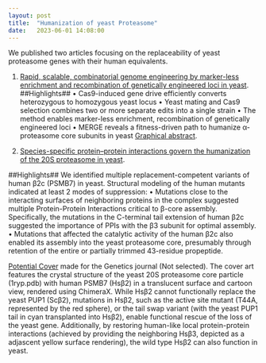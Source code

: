 ```yaml
---
layout: post
title:  "Humanization of yeast Proteasome"
date:   2023-06-01 14:08:00
---
```

We published two articles focusing on the replaceability of yeast proteasome genes with their human equivalents. 
1. [Rapid, scalable, combinatorial genome engineering by marker-less enrichment and recombination of genetically engineered loci in yeast](https://doi.org/10.1016/j.crmeth.2023.100464). 
##Highlights##
• Cas9-induced gene drive efficiently converts heterozygous to homozygous yeast locus
• Yeast mating and Cas9 selection combines two or more separate edits into a single strain
• The method enables marker-less enrichment, recombination of genetically engineered loci
• MERGE reveals a fitness-driven path to humanize α-proteasome core subunits in yeast
[Graphical abstract](https://github.com/kachroolab/kachroolab/files/13639730/Graphical.Abstract.pdf).

2. [Species-specific protein–protein interactions govern the humanization of the 20S proteasome in yeast](https://doi.org/10.1093/genetics/iyad117). 

##Highlights##
We identified multiple replacement-competent variants of human β2c (PSMB7) in yeast. Structural modeling of the human mutants indicated at least 2 modes of suppression: 
• Mutations close to the interacting surfaces of neighboring proteins in the complex suggested multiple Protein-Protein Interactions critical to β-core assembly. Specifically, the mutations in the C-terminal tail extension of human β2c suggested the importance of PPIs with the β3 subunit for optimal assembly.
• Mutations that affected the catalytic activity of the human β2c also enabled its assembly into the yeast proteasome core, presumably through retention of the entire or partially trimmed 43-residue propeptide. 

[Potential Cover](https://github.com/kachroolab/kachroolab/files/13639716/Cover2.pdf) made for the Genetics journal (Not selected). The cover art features the crystal structure of the yeast 20S proteasome core particle (1ryp.pdb) with human PSMB7 (Hsβ2) in a translucent surface and cartoon view, rendered using ChimeraX. While Hsβ2 cannot functionally replace the yeast PUP1 (Scβ2), mutations in Hsβ2, such as the active site mutant (T44A, represented by the red sphere), or the tail swap variant (with the yeast PUP1 tail in cyan transplanted into Hsβ2), enable functional rescue of the loss of the yeast gene. Additionally, by restoring human-like local protein-protein interactions (achieved by providing the neighboring Hsβ3, depicted as a adjascent yellow surface rendering), the wild type Hsβ2 can also function in yeast. 

 


